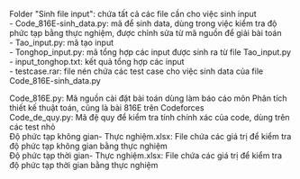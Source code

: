 Folder "Sinh file input": chứa tất cả các file cần cho việc sinh input  
    - Code_816E-sinh_data.py: mã để sinh data, dùng trong việc kiểm tra độ phức tạp bằng thực nghiệm, được chỉnh sửa từ mã nguồn để giải bài toán   
    - Tao_input.py: mã tạo input   
    - Tonghop_input.py: mã tổng hợp các input được sinh ra từ file Tao_input.py  
    - input_tonghop.txt: kết quả tổng hợp các input  
    - testcase.rar: file nén chứa các test case cho việc sinh data của file Code_816E-sinh_data.py  
 
Code_816E.py:  Mã nguồn cài đặt bài toán dùng làm báo cáo môn Phân tích thiết kế thuật toán, cũng là bài 816E trên Codeforces   
Code_de_quy.py: Mã đệ quy để kiểm tra tính chính xác của code, dùng trên các test nhỏ  
Độ phức tạp không gian- Thực nghiệm.xlsx: File chứa các giá trị để kiểm tra độ phức tạp không gian bằng thực nghiệm  
Độ phức tạp thời gian- Thực nghiệm.xlsx: File chứa các giá trị để kiểm tra độ phức tạp thời gian bằng thực nghiệm  
